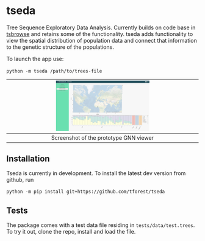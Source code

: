 # tseda

Tree Sequence Exploratory Data Analysis. Currently builds on code base
in [tsbrowse](https://github.com/tskit-dev/tsbrowse) and retains some
of the functionality. tseda adds functionality to view the spatial
distribution of population data and connect that information to the
genetic structure of the populations.

To launch the app use:

`python -m tseda /path/to/trees-file`


| <img src="./static/GNN-screenshot.jpg" width="50%" alt="Screenshot of the GNN tab"> |
|:--:| 
| Screenshot of the prototype GNN viewer |

## Installation

Tseda is currently in development. To install the latest dev version
from github, run

```
python -m pip install git+https://github.com/tforest/tseda
```

## Tests

The package comes with a test data file residing in
`tests/data/test.trees`. To try it out, clone the repo, install and
load the file.
